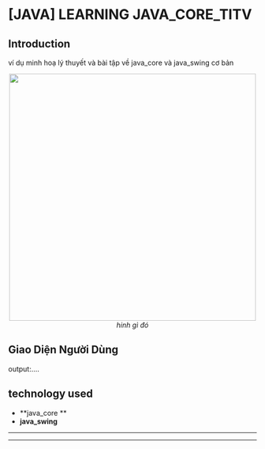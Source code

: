 # [JAVA] LEARNING JAVA_CORE_TITV

## Introduction
ví dụ minh hoạ lý thuyết và bài tập về java_core và java_swing cơ bản

<p align="center">
  <img src="pic/sodophanrachucnang.png" width=500><br/>
  <i>hinh gì đó</i>
</p>



## Giao Diện Người Dùng
output:....





## technology used
* **java_core **
* **java_swing**
* **** 
*****


